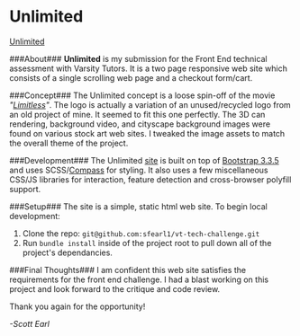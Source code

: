# Unlimited #

[Unlimited](http://sfearl1.github.io/vt-tech-challenge/)

###About###
**Unlimited** is my submission for the Front End technical assessment with Varsity Tutors. It is a two page responsive web site which consists of a single scrolling web page and a checkout form/cart.

###Concept###
The Unlimited concept is a loose spin-off of the movie *"[Limitless](http://www.iamrogue.com/limitless/fullsite/index.html)"*. The logo is actually a variation of an unused/recycled logo from an old project of mine. It seemed to fit this one perfectly.  The 3D can rendering, background video, and cityscape background images were found on various stock art web sites.  I tweaked the image assets to match the overall theme of the project.

###Development###
The Unlimited [site](http://sfearl1.github.io/vt-tech-challenge/) is built on top of [Bootstrap 3.3.5](http://getbootstrap.com/) and uses SCSS/[Compass]( http://compass-style.org/) for styling. It also uses a few miscellaneous CSS/JS libraries for interaction, feature detection and cross-browser polyfill support. 

###Setup###
The site is a simple, static html web site. To begin local development:

1. Clone the repo: `git@github.com:sfearl1/vt-tech-challenge.git`
2. Run `bundle install` inside of the project root to pull down all of the project's dependancies.

###Final Thoughts###
I am confident this web site satisfies the requirements for the front end challenge. I had a blast working on this project and look forward to the critique and code review.

Thank you again for the opportunity!

*-Scott Earl*